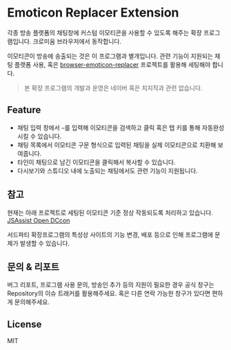 # Emoticon Replacer Extension

각종 방송 플랫폼의 채팅창에 커스텀 이모티콘을 사용할 수 있도록 해주는 확장 프로그램입니다.  크로미움 브라우저에서 동작합니다.

이모티콘이 방송에 송출되는 것은 이 프로그램과 별개입니다. 관련 기능이 지원되는 채팅 플랫폼 사용, 혹은 [browser-emoticon-replacer](https://github.com/HealGaren/browser-emoticon-replacer) 프로젝트를 활용해 세팅해야 합니다.

> 본 확장 프로그램의 개발과 운영은 네이버 혹은 치지직과 관련 없습니다.

## Feature

- 채팅 입력 창에서 `~`를 입력해 이모티콘을 검색하고 클릭 혹은 탭 키를 통해 자동완성시킬 수 있습니다.
- 채팅 목록에서 이모티콘 구문 형식으로 입력된 채팅을 실제 이모티콘으로 치환해 보여줍니다.
- 타인이 채팅으로 남긴 이모티콘을 클릭해서 복사할 수 있습니다.
- 다시보기와 스튜디오 내에 노출되는 채팅에서도 관련 기능이 지원됩니다.

## 참고

현재는 아래 프로젝트로 세팅된 이모티콘 기준 정상 작동되도록 처리하고 있습니다.
[JSAssist Open DCcon](https://github.com/rishubil/jsassist-open-dccon)

서드파티 확장프로그램의 특성상 사이트의 기능 변경, 배포 등으로 인해 프로그램에 문제가 발생할 수 있습니다.

## 문의 & 리포트

버그 리포트, 프로그램 사용 문의, 방송인 추가 등의 지원이 필요한 경우 공식 창구는 Repository의 이슈 트래커를 활용해주세요.
혹은 다른 연락 가능한 창구가 있다면 편하게 문의해주세요.

## License

MIT
